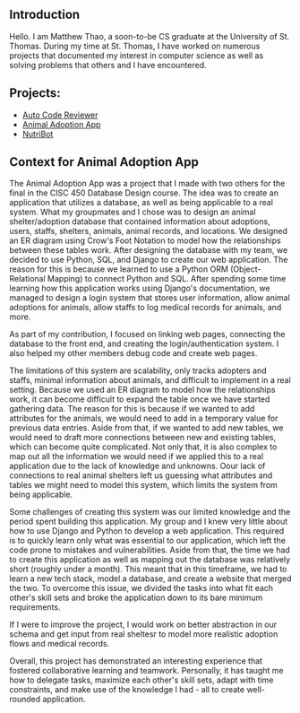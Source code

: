 ## Introduction
Hello. I am Matthew Thao, a soon-to-be CS graduate at the University of St. Thomas. During my time at St. Thomas, I have worked on numerous projects that documented my interest in computer science as well as solving problems that others and I have encountered. 
## Projects:
- [Auto Code Reviewer](https://github.com/mattthao4/Auto-Code-Reviewer)
- [Animal Adoption App](https://github.com/mattthao4/Animal-Adoption-App)
- [NutriBot](https://github.com/mattthao4/NutriBot)

## Context for Animal Adoption App
The Animal Adoption App was a project that I made with two others for the final in the CISC 450 Database Design course. The idea was to create an application that utilizes a database, as well as being applicable to a real system. What my groupmates and I chose was to design an animal shelter/adoption database that contained information about adoptions, users, staffs, shelters, animals, animal records, and locations. We designed an ER diagram using Crow's Foot Notation to model how the relationships between these tables work. After designing the database with my team, we decided to use Python, SQL, and Django to create our web application. The reason for this is because we learned to use a Python ORM (Object-Relational Mapping) to connect Python and SQL. After spending some time learning how this application works using Django's documentation, we managed to design a login system that stores user information, allow animal adoptions for animals, allow staffs to log medical records for animals, and more. 

As part of my contribution, I focused on linking web pages, connecting the database to the front end, and creating the login/authentication system. I also helped my other members debug code and create web pages.

The limitations of this system are scalability, only tracks adopters and staffs, minimal information about animals, and difficult to implement in a real setting. Because we used an ER diagram to model how the relationships work, it can become difficult to expand the table once we have started gathering data. The reason for this is because if we wanted to add attributes for the animals, we would need to add in a temporary value for previous data entries. Aside from that, if we wanted to add new tables, we would need to draft more connections between new and existing tables, which can become quite complicated. Not only that, it is also complex to map out all the information we would need if we applied this to a real application due to the lack of knowledge and unknowns. Oour lack of connections to real animal shelters left us guessing what attributes and tables we might need to model this system, which limits the system from being applicable. 

Some challenges of creating this system was our limited knowledge and the period spent building this application. My group and I knew very little about how to use Django and Python to develop a web application. This required is to quickly learn only what was essential to our application, which left the code prone to mistakes and vulnerabilities. Aside from that, the time we had to create this application as well as mapping out the database was relatively short (roughly under a month). This meant that in this timeframe, we had to learn a new tech stack, model a database, and create a website that merged the two. To overcome this issue, we divided the tasks into what fit each other's skill sets and broke the application down to its bare minimum requirements. 

If I were to improve the project, I would work on better abstraction in our schema and get input from real sheltesr to model more realistic adoption flows and medical records.

Overall, this project has demonstrated an interesting experience that fostered collaborative learning and teamwork. Personally, it has taught me how to delegate tasks, maximize each other's skill sets, adapt with time constraints, and make use of the knowledge I had - all to create well-rounded application.
